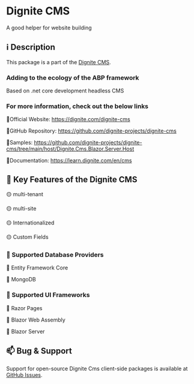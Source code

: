 # Dignite CMS

A good helper for website building

## ℹ️ Description

This package is a part of the [Dignite CMS](https://dignite.com/dignite-cms).

### Adding to the ecology of the ABP framework

Based on .net core development headless CMS

### For more information, check out the below links

🔗Official Website: <https://dignite.com/dignite-cms>

🔗GitHub Repository: <https://github.com/dignite-projects/dignite-cms>

🔗Samples: <https://github.com/dignite-projects/dignite-cms/tree/main/host/Dignite.Cms.Blazor.Server.Host>

🔗Documentation: <https://learn.dignite.com/en/cms>

## 🚀 Key Features of the Dignite CMS

🟡 multi-tenant

🟡 multi-site

🟡 Internationalized

🟡 Custom Fields

### 📘 Supported Database Providers

🔵 Entity Framework Core

🔵 MongoDB

### 🎴 Supported UI Frameworks

🔵 Razor Pages

🔵 Blazor Web Assembly

🔵 Blazor Server

## 📫 Bug & Support

Support for open-source Dignite Cms client-side packages is available at [GitHub Issues](https://github.com/dignite-projects/dignite-cms/issues).
